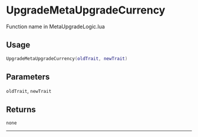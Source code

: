 # UpgradeMetaUpgradeCurrency
Function name in MetaUpgradeLogic.lua
## Usage
```lua
UpgradeMetaUpgradeCurrency(oldTrait, newTrait)
```
## Parameters
`oldTrait`, `newTrait`
## Returns
`none`

---